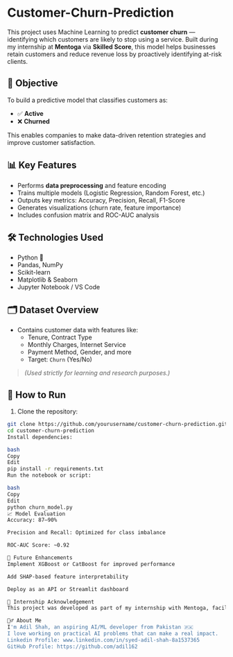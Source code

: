 # Customer-Churn-Prediction

This project uses Machine Learning to predict **customer churn** — identifying which customers are likely to stop using a service. Built during my internship at **Mentoga** via **Skilled Score**, this model helps businesses retain customers and reduce revenue loss by proactively identifying at-risk clients.

## 🎯 Objective

To build a predictive model that classifies customers as:
- ✅ **Active**
- ❌ **Churned**

This enables companies to make data-driven retention strategies and improve customer satisfaction.

## 📊 Key Features

- Performs **data preprocessing** and feature encoding
- Trains multiple models (Logistic Regression, Random Forest, etc.)
- Outputs key metrics: Accuracy, Precision, Recall, F1-Score
- Generates visualizations (churn rate, feature importance)
- Includes confusion matrix and ROC-AUC analysis

## 🛠️ Technologies Used

- Python 🐍
- Pandas, NumPy
- Scikit-learn
- Matplotlib & Seaborn
- Jupyter Notebook / VS Code

## 🗂️ Dataset Overview

- Contains customer data with features like:
  - Tenure, Contract Type
  - Monthly Charges, Internet Service
  - Payment Method, Gender, and more
  - Target: `Churn` (Yes/No)

> *(Used strictly for learning and research purposes.)*

## 🚀 How to Run

1. Clone the repository:
```bash
git clone https://github.com/yourusername/customer-churn-prediction.git
cd customer-churn-prediction
Install dependencies:

bash
Copy
Edit
pip install -r requirements.txt
Run the notebook or script:

bash
Copy
Edit
python churn_model.py
📈 Model Evaluation
Accuracy: 87–90%

Precision and Recall: Optimized for class imbalance

ROC-AUC Score: ~0.92

📌 Future Enhancements
Implement XGBoost or CatBoost for improved performance

Add SHAP-based feature interpretability

Deploy as an API or Streamlit dashboard

🏅 Internship Acknowledgement
This project was developed as part of my internship with Mentoga, facilitated by Skilled Score.

🙋‍♂️ About Me
I'm Adil Shah, an aspiring AI/ML developer from Pakistan 🇵🇰
I love working on practical AI problems that can make a real impact.
Linkedin Profile: www.linkedin.com/in/syed-adil-shah-8a1537365
GitHub Profile: https://github.com/adil162

